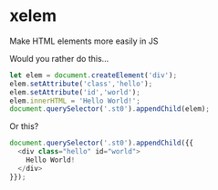 # xelem
Make HTML elements more easily in JS

Would you rather do this...
````js
let elem = document.createElement('div');
elem.setAttribute('class','hello');
elem.setAttribute('id','world');
elem.innerHTML = 'Hello World!';
document.querySelector('.st0').appendChild(elem);
````

Or this?

````js
document.querySelector('.st0').appendChild({{
  <div class="hello" id="world">
    Hello World!
  </div>
}});
````
